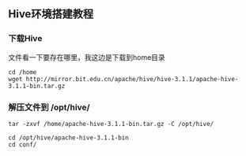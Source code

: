 ## Hive环境搭建教程

### 下载Hive

文件看一下要存在哪里，我这边是下载到home目录
```
cd /home
wget http://mirror.bit.edu.cn/apache/hive/hive-3.1.1/apache-hive-3.1.1-bin.tar.gz 
```
### 解压文件到 /opt/hive/
```
tar -zxvf /home/apache-hive-3.1.1-bin.tar.gz -C /opt/hive/
```

```
cd /opt/hive/apache-hive-3.1.1-bin
cd conf/
```
